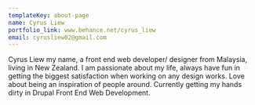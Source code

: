 ```yaml
---
templateKey: about-page
name: Cyrus Liew
portfolio_link: www.behance.net/cyrus_liew
email: cyrusliew02@gmail.com
---
```

Cyrus Liew my name, a front end web developer/ designer from Malaysia, living in New Zealand. I am passionate about my life, always have fun in getting the biggest satisfaction when working on any design works. Love about being an inspiration of people around. Currently getting my hands dirty in Drupal Front End Web Development.
